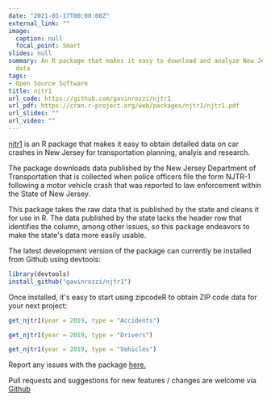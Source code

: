```yaml
---
date: "2021-01-17T00:00:00Z"
external_link: ""
image:
  caption: null
  focal_point: Smart
slides: null
summary: An R package that makes it easy to download and analyze New Jersey car crash
  data
tags:
- Open Source Software
title: njtr1
url_code: https://github.com/gavinrozzi/njtr1
url_pdf: https://cran.r-project.org/web/packages/njtr1/njtr1.pdf
url_slides: ""
url_video: ""
---
```


[njtr1](https://gavinrozzi.github.io/njtr1/) is an R package that makes it easy to obtain detailed data on car crashes in New Jersey for transportation planning, analyis and research.

The package downloads data published by the New Jersey Department of Transportation that is collected when police officers file the form NJTR-1 following a motor vehicle crash that was reported to law enforcement within the State of New Jersey.

This package takes the raw data that is published by the state and cleans it for use in R. The data published by the state lacks the header row that identifies the column, among other issues, so this package endeavors to make the state's data more easily usable.

The latest development version of the package can currently be installed from Github using devtools:

```r
library(devtools)
install_github("gavinrozzi/njtr1")
```

Once installed, it's easy to start using zipcodeR to obtain ZIP code data for your next project:

```r
get_njtr1(year = 2019, type = "Accidents")

get_njtr1(year = 2019, type = "Drivers")

get_njtr1(year = 2019, type = "Vehicles")


```

Report any issues with the package [here.](https://github.com/gavinrozzi/njtr1/issues)

Pull requests and suggestions for new features / changes are welcome via [Github](https://github.com/gavinrozzi/njtr1)
